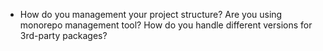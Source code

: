 - How do you management your project structure?
  Are you using monorepo management tool?
  How do you handle different versions for 3rd-party packages?
